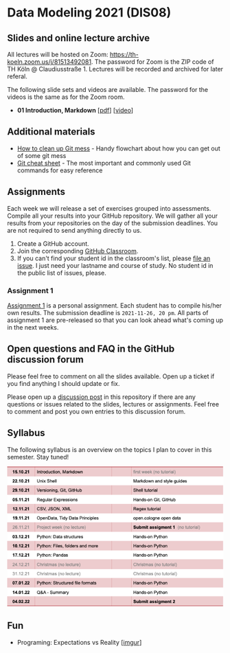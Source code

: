 # Data Modeling 2021 (DIS08) 

## Slides and online lecture archive

All lectures will be hosted on Zoom: https://th-koeln.zoom.us/j/81513492081. The password for Zoom is the ZIP code of TH Köln @ Claudiusstraße 1. Lectures will be recorded and archived for later referal.

The following slide sets and videos are available. The password for the videos is the same as for the Zoom room.

* __01 Introduction, Markdown__ [[pdf](slides/DIS08-01-introduction.pdf)] [[video](https://th-koeln.sciebo.de/s/oEYxPh1m6ns3nhe)]

## Additional materials 

* [How to clean up Git mess](http://justinhileman.info/article/git-pretty/git-pretty.pdf) - Handy flowchart about how you can get out of some git mess
* [Git cheat sheet](https://education.github.com/git-cheat-sheet-education.pdf) - The most important and commonly used Git commands for easy reference

## Assignments

Each week we will release a set of exercises grouped into assessments. Compile all your results into your GitHub repository. We will gather all your results from your repositories on the day of the submission deadlines. You are not required to send anything directly to us.

1. Create a GitHub account.
2. Join the corresponding [GitHub Classroom](https://classroom.github.com/a/Nshauyhh).
3. If you can't find your student id in the classroom's list, please [file an issue](https://github.com/irgroup-classrooms/dis08-2021/issues). I just need your lastname and course of study. No student id in the public list of issues, please.

### Assignment 1

[Assignment 1](assignments.md) is a personal assignment. Each student has to compile his/her own results. The submission deadline is `2021-11-26, 20 pm`. All parts of assignment 1 are pre-released so that you can look ahead what's coming up in the next weeks. 

## Open questions and FAQ in the GitHub discussion forum

Please feel free to comment on all the slides available. Open up a ticket if you find anything I should update or fix. 

Please open up a [discussion post](https://github.com/irgroup-classrooms/dis08-2021/discussions) in this repository if there are any questions or issues related to the slides, lectures or assignments. Feel free to comment and post you own entries to this discussion forum.


## Syllabus

The following syllabus is an overview on the topics I plan to cover in this semester. Stay tuned!

![syllabus](dis08-2021-schedule.png)

## Fun

* Programing: Expectations vs Reality [[imgur](https://imgur.com/gallery/laOofrv)]
